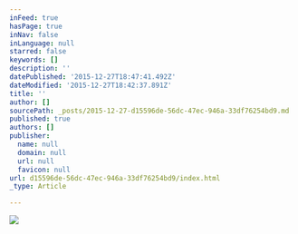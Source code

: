 ```yaml
---
inFeed: true
hasPage: true
inNav: false
inLanguage: null
starred: false
keywords: []
description: ''
datePublished: '2015-12-27T18:47:41.492Z'
dateModified: '2015-12-27T18:42:37.891Z'
title: ''
author: []
sourcePath: _posts/2015-12-27-d15596de-56dc-47ec-946a-33df76254bd9.md
published: true
authors: []
publisher:
  name: null
  domain: null
  url: null
  favicon: null
url: d15596de-56dc-47ec-946a-33df76254bd9/index.html
_type: Article

---
```

![](https://the-grid-user-content.s3-us-west-2.amazonaws.com/a4a18988-279d-4a07-967b-99f3e870cb8f.png)